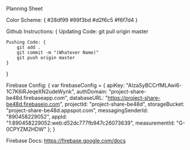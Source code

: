 Planning Sheet

Color Scheme: {
    #28df99
    #99f3bd
    #d2f6c5
    #f6f7d4
}

Github Instructions: {
    Updating Code: git pull origin master

    Pushing Code: {
        git add .
        git commit -m "(Whatever Name)"
        git push origin master
    }
}

Firebase Config: {
    var firebaseConfig = {
    apiKey: "AIzaSyBCCrfMLAwi6-1C7K6iRJeqeXN2udeWynk",
    authDomain: "project-share-be48d.firebaseapp.com",
    databaseURL: "https://project-share-be48d.firebaseio.com",
    projectId: "project-share-be48d",
    storageBucket: "project-share-be48d.appspot.com",
    messagingSenderId: "890458229052",
    appId: "1:890458229052:web:d52dc777fb947c26073639",
    measurementId: "G-0CPYZM2HDW"
  };
}

Firebase Docs: https://firebase.google.com/docs